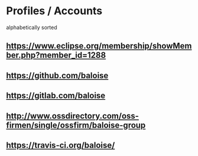 # Profiles / Accounts

alphabetically sorted

## https://www.eclipse.org/membership/showMember.php?member_id=1288
## https://github.com/baloise
## https://gitlab.com/baloise
## http://www.ossdirectory.com/oss-firmen/single/ossfirm/baloise-group
## https://travis-ci.org/baloise/
